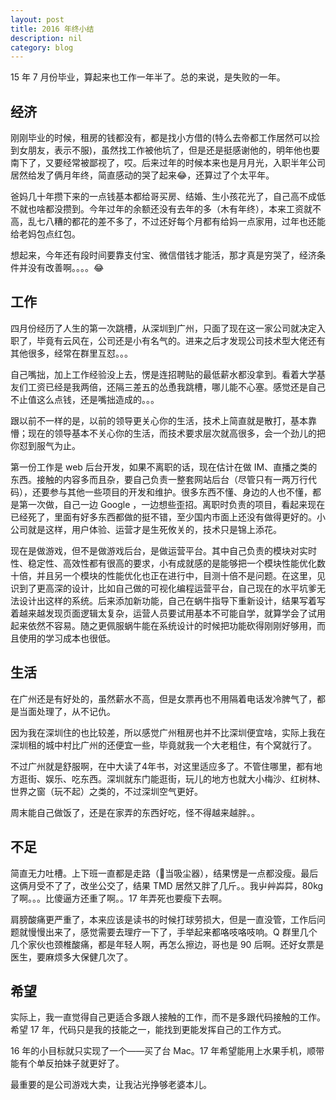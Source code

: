 ```yaml
---
layout: post
title: 2016 年终小结
description: nil
category: blog
---
```


15 年 7 月份毕业，算起来也工作一年半了。总的来说，是失败的一年。

## 经济

刚刚毕业的时候，租房的钱都没有，都是找小方借的(特么去帝都工作居然可以捡到女朋友，表示不服)，虽然找工作被他坑了，但是还是挺感谢他的，明年他也要南下了，又要经常被鄙视了，哎。后来过年的时候本来也是月月光，入职半年公司居然给发了俩月年终，简直感动的哭了起来😂，还算过了个太平年。

爸妈几十年攒下来的一点钱基本都给哥买房、结婚、生小孩花光了，自己高不成低不就也啥都没攒到。今年过年的余额还没有去年的多（木有年终），本来工资就不高，乱七八糟的都花的差不多了，不过还好每个月都有给妈一点家用，过年也还能给老妈包点红包。

想起来，今年还有段时间要靠支付宝、微信借钱才能活，那才真是穷哭了，经济条件并没有改善啊。。。。😂

## 工作

四月份经历了人生的第一次跳槽，从深圳到广州，只面了现在这一家公司就决定入职了，毕竟有云风在，公司还是小有名气的。进来之后才发现公司技术型大佬还有其他很多，经常在群里互怼。。。

自己嘴拙，加上工作经验没上去，愣是连招聘贴的最低薪水都没拿到。看着大学基友们工资已经是我两倍，还隔三差五的怂恿我跳槽，哪儿能不心塞。感觉还是自己不止值这么点钱，还是嘴拙造成的。。。

跟以前不一样的是，以前的领导更关心你的生活，技术上简直就是散打，基本靠懵；现在的领导基本不关心你的生活，而技术要求层次就高很多，会一个劲儿的把你怼到服气为止。

第一份工作是 web 后台开发，如果不离职的话，现在估计在做 IM、直播之类的东西。接触的内容多而且杂，要自己负责一整套网站后台（尽管只有一两万行代码），还要参与其他一些项目的开发和维护。很多东西不懂、身边的人也不懂，都是第一次做，自己一边 Google ，一边想些歪招。离职时负责的项目，看起来现在已经死了，里面有好多东西都做的挺不错，至少国内市面上还没有做得更好的。小公司就是这样，用户体验、运营才是生死攸关的，技术只是锦上添花。

现在是做游戏，但不是做游戏后台，是做运营平台。其中自己负责的模块对实时性、稳定性、高效性都有很高的要求，小有成就感的是能够把一个模块性能优化数十倍，并且另一个模块的性能优化也正在进行中，目测十倍不是问题。在这里，见识到了更高深的设计，比如自己做的可视化编程运营平台，自己现在的水平坑爹无法设计出这样的系统。后来添加新功能，自己在蜗牛指导下重新设计，结果写着写着越来越发现页面逻辑太复杂，运营人员要试用基本不可能自学，就算学会了试用起来依然不容易。随之更佩服蜗牛能在系统设计的时候把功能砍得刚刚好够用，而且使用的学习成本也很低。

## 生活

在广州还是有好处的，虽然薪水不高，但是女票再也不用隔着电话发冷脾气了，都是当面处理了，从不记仇。

因为我在深圳住的也比较差，所以感觉广州租房也并不比深圳便宜啥，实际上我在深圳租的城中村比广州的还便宜一些，毕竟就我一个大老粗住，有个窝就行了。

不过广州就是舒服啊，在中大读了4年书，对这里适应多了。不管住哪里，都有地方逛街、娱乐、吃东西。深圳就东门能逛街，玩儿的地方也就大小梅沙、红树林、世界之窗（玩不起）之类的，不过深圳空气更好。

周末能自己做饭了，还是在家弄的东西好吃，怪不得越来越胖。。

## 不足

简直无力吐槽。上下班一直都是走路（🚶当吸尘器），结果愣是一点都没瘦。最后这俩月受不了了，改坐公交了，结果 TMD 居然又胖了几斤。。我屮艸芔茻，80kg 了啊。。。比傻逼方还重了啊。。17 年弄死也要瘦下去啊。

肩膀酸痛更严重了，本来应该是读书的时候打球劳损大，但是一直没管，工作后问题就慢慢出来了，感觉需要去理疗一下了，手举起来都咯吱咯吱响。Q 群里几个几个家伙也颈椎酸痛，都是年轻人啊，再怎么擦边，哥也是 90 后啊。还好女票是医生，要麻烦多大保健几次了。

## 希望

实际上，我一直觉得自己更适合多跟人接触的工作，而不是多跟代码接触的工作。希望 17 年，代码只是我的技能之一，能找到更能发挥自己的工作方式。

16 年的小目标就只实现了一个——买了台 Mac。17 年希望能用上水果手机，顺带能有个单反拍妹子就更好了。

最重要的是公司游戏大卖，让我沾光挣够老婆本儿。

